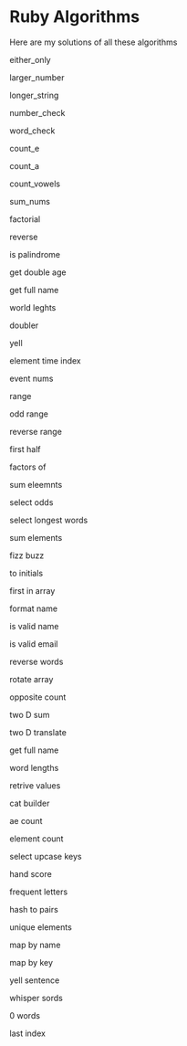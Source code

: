 # Ruby Algorithms 

Here are my solutions of all these algorithms
 
either_only

larger_number

longer_string

number_check

word_check

count_e

count_a

count_vowels

sum_nums

factorial

reverse

is palindrome

get double age

get full name

world leghts

doubler

yell

element time index

event nums

range

odd range

reverse range

first half

factors of

sum eleemnts

select odds

select longest words

sum elements

fizz buzz

to initials

first in array

format name

is valid name

is valid email

reverse words

rotate array

opposite count

two D sum

two D translate

get full name

word lengths

retrive values

cat builder

ae count

element count

select upcase keys

hand score

frequent letters

hash to pairs

unique elements

map by name

map by key

yell sentence

whisper sords

0 words

last index








